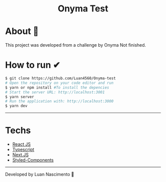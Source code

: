 
<h1 align="center">
  Onyma Test
</h1>

# About 🚀

This project was developed from a challenge by Onyma
Not finished.


# How to run ✔

```bash
$ git clone https://github.com/Luan4560/Onyma-test
# Open the repository on your code editor and run
$ yarn or npm install #To install the depencies
# Start the server URL: http://localhost:3001
$ yarn server
# Run the application with: http://localhost:3000
$ yarn dev
```
---

# Techs
- [React JS](https://reactjs.org/)
- [Typescript](https://www.typescriptlang.org/)
- [Next.JS](https://nextjs.org/)
- [Styled-Components](https://styled-components.com/)

---
Developed by Luan Nascimento 🤘
